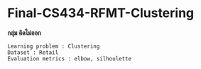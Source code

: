 # Final-CS434-RFMT-Clustering
**กลุ่ม คิดไม่ออก**
```
Learning problem : Clustering
Dataset : Retail
Evaluation metrics : elbow, silhoulette
```
